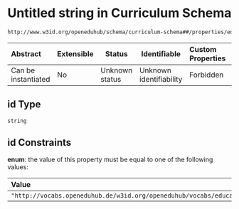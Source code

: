 # Untitled string in Curriculum Schema

```txt
http://www.w3id.org/openeduhub/schema/curriculum-schema##/properties/educationalContext/properties/inScheme/properties/id
```




| Abstract            | Extensible | Status         | Identifiable            | Custom Properties | Additional Properties | Access Restrictions | Defined In                                                                                           |
| :------------------ | ---------- | -------------- | ----------------------- | :---------------- | --------------------- | ------------------- | ---------------------------------------------------------------------------------------------------- |
| Can be instantiated | No         | Unknown status | Unknown identifiability | Forbidden         | Allowed               | none                | [curriculum.schema.json\*](../../../jsonschema2md/out/curriculum.schema.json "open original schema") |

## id Type

`string`

## id Constraints

**enum**: the value of this property must be equal to one of the following values:

| Value                                                                          | Explanation |
| :----------------------------------------------------------------------------- | ----------- |
| `"http://vocabs.openeduhub.de/w3id.org/openeduhub/vocabs/educationalContext/"` |             |

